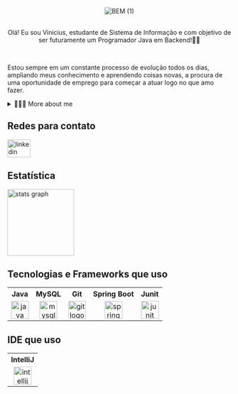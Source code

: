 <div align="center">
    <img src="https://github.com/user-attachments/assets/b0f9580a-3fd1-49ed-8425-edff44ec6113" alt="BEM (1)">
</div>

<br>

<div align="center">
  <p>
 Olá! Eu sou Vinicius, estudante de Sistema de Informação e com objetivo de ser futuramente um Programador Java em Backend!👋🏾
  </p>
</div>

<br>

<!-- Presentation -->
<p>
  Estou sempre em um constante processo de evolução todos os dias, ampliando meus conhecimento e aprendendo coisas novas, a procura de uma oportunidade de emprego para começar a atuar logo no que amo fazer.
</p>
<!-- Dropdown -->
<details>
  <summary>👨🏾‍💻 More about me</summary>
  <br>
  
  - 🧑🏽‍🎓 Tenho 19 anos, estou na 4° fase da faculdade e nesse tempo já aprendi (Java, Git e GitHub, Analises de Dados, MySQL, POO, Junit, Mockito, Maven, Packet Tracer, Pacote Office) entre outros conhecimentos... 
  - 💭 Meu inglês é intermediário e estou cada dia mais aperfeiçoando a escrita, audição e conversação, com objetivo de alcançar o inglês avançado ou a fluência.
  - 🍃 Gosto de jogar Futebol, ir a praia, fazer exercicíos, ler e estudar programação! Acredito que meus interesses pessoais possam definir uma percepção melhor sobre mim.
</details>
<!-- Links -->

<h2 align="left">Redes para contato</h2>

<div align="left">
  <a href="https://www.linkedin.com/in/vinicius-de-andrade-355703290/" target="_blank">
    <img src="https://raw.githubusercontent.com/maurodesouza/profile-readme-generator/master/src/assets/icons/social/linkedin/default.svg" width="52" height="40" alt="linkedin logo"  />
  </a>
</div>

###

<h2 align="left">Estatística</h2>

<div align="left">
  <img src="https://github-readme-stats.vercel.app/api?username=Viniciuss2004&hide_title=false&hide_rank=false&show_icons=true&include_all_commits=true&count_private=true&disable_animations=false&theme=dark&locale=en&hide_border=false&order=1" height="150" alt="stats graph"  />
</div>

###

<h2 align="left">Tecnologias e Frameworks que uso</h2>

<table>
  <tr>
    <th>Java</th>
    <th>MySQL</th>
    <th>Git</th>
    <th>Spring Boot</th>
    <th>Junit</th>
  </tr>
  <tr>
    <td align="center">
      <img src="https://cdn.jsdelivr.net/gh/devicons/devicon/icons/java/java-original.svg" height="40" alt="java logo" />
    </td>
    <td align="center">
      <img src="https://cdn.jsdelivr.net/gh/devicons/devicon/icons/mysql/mysql-original.svg" height="40" alt="mysql logo" />
    </td>
    <td align="center">
      <img src="https://cdn.jsdelivr.net/gh/devicons/devicon/icons/git/git-original.svg" height="40" alt="git logo" />
    </td>
    <td align="center">
      <img src="https://cdn.jsdelivr.net/gh/devicons/devicon/icons/spring/spring-original.svg" height="40" alt="spring logo" />
    </td>
    <td align="center">
      <img src="https://cdn.jsdelivr.net/gh/devicons/devicon/icons/junit/junit-original.svg" height="40" alt="junit logo" />
    </td>
  </tr>
</table>


<h2 align="left">IDE que uso</h2>

<table>
  <tr>
    <th>IntelliJ</th>
  </tr>
  <tr>
    <td align="center">
      <img src="https://cdn.jsdelivr.net/gh/devicons/devicon/icons/intellij/intellij-original.svg" height="40" alt="intellij logo" />
    </td>
  </tr>
</table>
